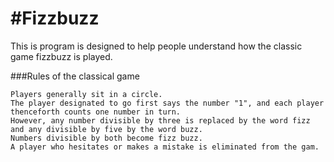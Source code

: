 #Fizzbuzz
===========
This is program is designed to help people understand how the classic game fizzbuzz is played.

###Rules of the classical game
``````
Players generally sit in a circle. 
The player designated to go first says the number "1", and each player thenceforth counts one number in turn. 
However, any number divisible by three is replaced by the word fizz and any divisible by five by the word buzz. 
Numbers divisible by both become fizz buzz. 
A player who hesitates or makes a mistake is eliminated from the gam.
``````